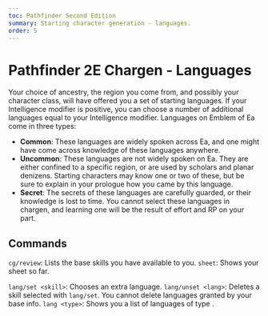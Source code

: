 ```yaml
---
toc: Pathfinder Second Edition
summary: Starting character generation - languages.
order: 5
---
```


# Pathfinder 2E Chargen - Languages

Your choice of ancestry, the region you come from, and possibly your character class, will have offered you a set of starting languages. If your Intelligence modifier is positive, you can choose a number of additional languages equal to your Intelligence modifier. Languages on Emblem of Ea come in three types:

* **Common**: These languages are widely spoken across Ea, and one might have come across knowledge of these languages anywhere.
* **Uncommon**: These languages are not widely spoken on Ea. They are either confined to a specific region, or are used by scholars and planar denizens. Starting characters may know one or two of these, but be sure to explain in your prologue how you came by this language.
* **Secret**: The secrets of these languages are carefully guarded, or their knowledge is lost to time. You cannot select these languages in chargen, and learning one will be the result of effort and RP on your part.

## Commands

`cg/review`: Lists the base skills you have available to you.
`sheet`: Shows your sheet so far.

`lang/set <skill>`: Chooses an extra language.
`lang/unset <lang>`: Deletes a skill selected with `lang/set`. You cannot delete languages granted by your base info.
`lang <type>`: Shows you a list of languages of type <type>.
